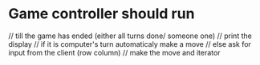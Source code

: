 # Game controller should run
// till the game has ended (either all turns done/ someone one)
// print the display
// if it is computer's turn automaticaly make a move
// else ask for input from the client (row column)
// make the move and iterator